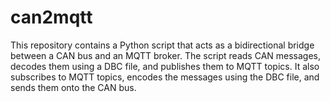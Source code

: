 # can2mqtt
This repository contains a Python script that acts as a bidirectional bridge between a CAN bus and an MQTT broker. The script reads CAN messages, decodes them using a DBC file, and publishes them to MQTT topics. It also subscribes to MQTT topics, encodes the messages using the DBC file, and sends them onto the CAN bus.
